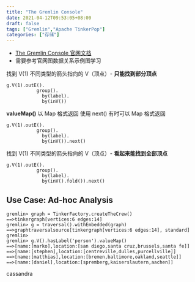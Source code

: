 ```yaml
---
title: "The Gremlin Console"
date: 2021-04-12T09:53:05+08:00
draft: false
tags: ["Gremlin","Apache TinkerPop"]
categories: ["存储"]
---
```


- [The Gremlin Console 官网文档](https://tinkerpop.apache.org/docs/current/tutorials/the-gremlin-console/)
- 需要参考官网图数据关系示例图学习

找到 V(1) 不同类型的箭头指向的 V（顶点）- **只能找到部分顶点**
```gremlin
g.V(1).outE().
           group().
             by(label).
             by(inV())
```

**valueMap()** 以 Map 格式返回
使用 next() 有时可以 Map 格式返回

```gremlin
g.V(1).outE().
           group().
             by(label).
             by(inV()).next()
```

找到 V(1) 不同类型的箭头指向的 V（顶点）- **看起来能找到全部顶点**

```gremlin
g.V(1).outE().
           group().
             by(label).
             by(inV().fold()).next()
```

## Use Case: Ad-hoc Analysis

```gremlin
gremlin> graph = TinkerFactory.createTheCrew()
==>tinkergraph[vertices:6 edges:14]
gremlin> g = traversal().withEmbedded(graph)
==>graphtraversalsource[tinkergraph[vertices:6 edges:14], standard]
gremlin>
gremlin> g.V().hasLabel('person').valueMap()
==>[name:[marko],location:[san diego,santa cruz,brussels,santa fe]]
==>[name:[stephen],location:[centreville,dulles,purcellville]]
==>[name:[matthias],location:[bremen,baltimore,oakland,seattle]]
==>[name:[daniel],location:[spremberg,kaiserslautern,aachen]]
```

cassandra